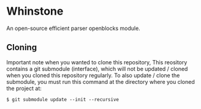 # Whinstone
An open-source efficient parser openblocks module.

## Cloning
Important note when you wanted to clone this repository, This reository contains a git submodule (interface), which will not be updated / cloned when you cloned this repository regularly. To also update / clone the submodule, you must run this command at the directory where you cloned the project at:
```
$ git submodule update --init --recursive
```
